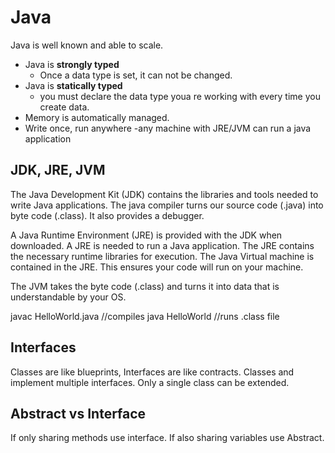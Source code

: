 # Java
Java is well known and able to scale.
- Java is **strongly typed**
    - Once a data type is set, it can not be changed.
- Java is **statically typed**
    - you must declare the data type youa re working with every time you create data.
- Memory is automatically managed.
- Write once, run anywhere
    -any machine with JRE/JVM can run a java application

## JDK, JRE, JVM
The Java Development Kit (JDK) contains the libraries and tools needed to write Java applications. The java compiler turns our source code (.java) into byte code (.class). It also provides a debugger.

A Java Runtime Environment (JRE) is provided with the JDK when downloaded. A JRE is needed to run a Java application. The JRE contains the necessary runtime libraries for execution. The Java Virtual machine is contained in the JRE. This ensures your code will run on your machine.

The JVM takes the byte code (.class) and turns it into data that is understandable by your OS.

javac HelloWorld.java
//compiles
java HelloWorld
//runs .class file

## Interfaces
Classes are like blueprints, Interfaces are like contracts. Classes and implement multiple interfaces. Only a single class can be extended.

## Abstract vs Interface
If only sharing methods use interface. If also sharing variables use Abstract.